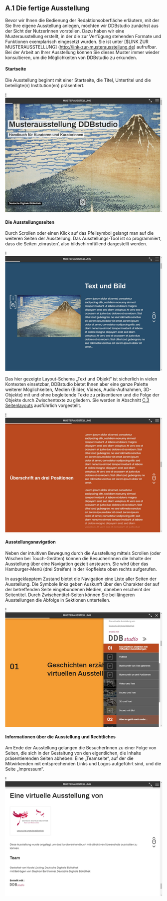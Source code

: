 ## A.1 Die fertige Ausstellung

Bevor wir Ihnen die Bedienung der Redaktionsoberfläche erläutern, mit der Sie Ihre eigene Ausstellung anlegen, möchten wir DDBstudio zunächst aus der Sicht der NutzerInnen vorstellen. Dazu haben wir eine Musterausstellung erstellt, in der die zur Verfügung stehenden Formate und Funktionen exemplarisch eingesetzt wurden. Sie ist unter [$LINK ZUR MUSTERAUSSTELLUNG] (http://link-zur-musterausstellung.de) aufrufbar. Bei der Arbeit an Ihrer Ausstellung können Sie dieses Muster immer wieder konsultieren, um die Möglichkeiten von DDBstudio zu erkunden.

#### Startseite

Die Ausstellung beginnt mit einer Startseite, die Titel, Untertitel und die beteiligte(n) Institution(en) präsentiert.

!![Abb. A.1-1 – Startseite der Ausstellung][A-1_1]

#### Die Ausstellungsseiten

Durch Scrollen oder einen Klick auf das Pfeilsymbol gelangt man auf die weiteren Seiten der Ausstellung. Das Ausstellungs-Tool ist so programmiert, dass die Seiten ‚einrasten‘, also bildschirmfüllend dargestellt werden.

!![Abb. A.1-2 – eine Seite der Ausstellung (hier: Text und Objekt)][A-1_2]

Das hier gezeigte Layout-Schema „Text und Objekt“ ist sicherlich in vielen Kontexten einsetzbar, DDBstudio bietet Ihnen aber eine ganze Palette weiterer Möglichkeiten, Medien (Bilder, Videos, Audio-Aufnahmen, 3D-Objekte) mit und ohne begleitende Texte zu präsentieren und die Folge der Objekte durch Zwischentexte zu gliedern. Sie werden in Abschnitt [C.3 Seitenlayouts](seiten_layouts.html) ausführlich vorgestellt.

!![Abb. A.1-3 – ein Zwischentext mit seitlicher Überschrift][A-1_3]

#### Ausstellungsnavigation

Neben der intuitiven Bewegung durch die Ausstellung mittels Scrollen (oder Wischen bei Touch-Geräten) können die BesucherInnen die Inhalte der Ausstellung über eine Navigation gezielt ansteuern. Sie wird über das Hamburger-Menü (drei Streifen) in der Kopfleiste oben rechts aufgerufen.

In ausgeklapptem Zustand bietet die Navigation eine Liste aller Seiten der Ausstellung. Die Symbole links geben Auskunft über den Charakter der auf der betreffenden Seite eingebundenen Medien, daneben erscheint der Seitentitel. Durch Zwischentitel-Seiten können Sie bei längeren Ausstellungen die Abfolge in Sektionen unterteilen.

!![Abb. A.1-4 – ausgeklappte Ausstellungsnavigation][A-1_4]

#### Informationen über die Ausstellung und Rechtliches

Am Ende der Ausstellung gelangen die BesucherInnen zu einer Folge von Seiten, die sich in der Gestaltung von den eigentlichen, die Inhalte präsentierenden Seiten abheben: Eine „Teamseite“, auf der die Mitwirkenden mit entsprechenden Links und Logos aufgeführt sind, und die Seite „Impressum“.

!![Abb. A.1-5 – die „Teamseite“ der Musterausstellung][A-1_5]

[A-1_1]: img/A-1_1.jpg "Abb. A.1-1 – Alt-Text „in Anführungszeichen“"
[A-1_2]: img/A-1_2.jpg "Abb. A.1-2 – eine Seite der Ausstellung (hier: Text mit Objekt)"
[A-1_3]: img/A-1_3.jpg "Abb. A.1-3 – ein Zwischentext mit seitlicher Überschrift"
[A-1_4]: img/A-1_4.jpg "Abb. A.1-5 – ausgeklappte Ausstellungsnavigation"
[A-1_5]: img/A-1_5.jpg "Abb. A.1-4 – die „Teamseite“ der Musterausstellung"
